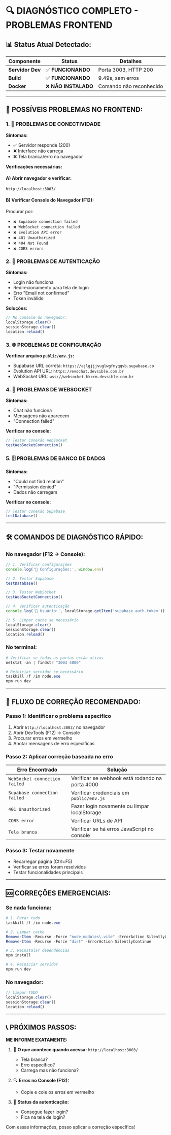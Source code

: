 # 🔍 DIAGNÓSTICO COMPLETO - PROBLEMAS FRONTEND

## 📊 Status Atual Detectado:

| **Componente** | **Status** | **Detalhes** |
|----------------|-----------|--------------|
| **Servidor Dev** | ✅ **FUNCIONANDO** | Porta 3003, HTTP 200 |
| **Build** | ✅ **FUNCIONANDO** | 9.49s, sem erros |
| **Docker** | ❌ **NÃO INSTALADO** | Comando não reconhecido |

---

## 🧐 **POSSÍVEIS PROBLEMAS NO FRONTEND:**

### 1. 🔗 **PROBLEMAS DE CONECTIVIDADE**

**Sintomas:**
- ✅ Servidor responde (200)
- ❌ Interface não carrega
- ❌ Tela branca/erro no navegador

**Verificações necessárias:**

#### A) **Abrir navegador e verificar:**
```
http://localhost:3003/
```

#### B) **Verificar Console do Navegador (F12):**
Procurar por:
- `❌ Supabase connection failed`
- `❌ WebSocket connection failed` 
- `❌ Evolution API error`
- `❌ 401 Unauthorized`
- `❌ 404 Not Found`
- `❌ CORS errors`

### 2. 🔐 **PROBLEMAS DE AUTENTICAÇÃO**

**Sintomas:**
- Login não funciona
- Redirecionamento para tela de login
- Erro "Email not confirmed"
- Token inválido

**Soluções:**
```javascript
// No console do navegador:
localStorage.clear()
sessionStorage.clear()
location.reload()
```

### 3. 🌐 **PROBLEMAS DE CONFIGURAÇÃO**

**Verificar arquivo `public/env.js`:**
- Supabase URL correta: `https://ajlgjjjvuglwgfnyqqvb.supabase.co`
- Evolution API URL: `https://evochat.devsible.com.br`
- WebSocket URL: `wss://websocket.bkcrm.devsible.com.br`

### 4. 📡 **PROBLEMAS DE WEBSOCKET**

**Sintomas:**
- Chat não funciona
- Mensagens não aparecem
- "Connection failed"

**Verificar no console:**
```javascript
// Testar conexão WebSocket
testWebSocketConnection()
```

### 5. 🗄️ **PROBLEMAS DE BANCO DE DADOS**

**Sintomas:**
- "Could not find relation"
- "Permission denied"
- Dados não carregam

**Verificar no console:**
```javascript
// Testar conexão Supabase
testDatabase()
```

---

## 🛠️ **COMANDOS DE DIAGNÓSTICO RÁPIDO:**

### **No navegador (F12 → Console):**

```javascript
// 1. Verificar configurações
console.log('🔧 Configurações:', window.env)

// 2. Testar Supabase
testDatabase()

// 3. Testar WebSocket  
testWebSocketConnection()

// 4. Verificar autenticação
console.log('👤 Usuário:', localStorage.getItem('supabase.auth.token'))

// 5. Limpar cache se necessário
localStorage.clear()
sessionStorage.clear()
location.reload()
```

### **No terminal:**

```powershell
# Verificar se todas as portas estão ativas
netstat -an | findstr "3003 4000"

# Reiniciar servidor se necessário
taskkill /f /im node.exe
npm run dev
```

---

## 🎯 **FLUXO DE CORREÇÃO RECOMENDADO:**

### **Passo 1: Identificar o problema específico**
1. Abrir `http://localhost:3003/` no navegador
2. Abrir DevTools (F12) → Console
3. Procurar erros em vermelho
4. Anotar mensagens de erro específicas

### **Passo 2: Aplicar correção baseada no erro**

| **Erro Encontrado** | **Solução** |
|---------------------|-------------|
| `WebSocket connection failed` | Verificar se webhook está rodando na porta 4000 |
| `Supabase connection failed` | Verificar credenciais em `public/env.js` |
| `401 Unauthorized` | Fazer login novamente ou limpar localStorage |
| `CORS error` | Verificar URLs de API |
| `Tela branca` | Verificar se há erros JavaScript no console |

### **Passo 3: Testar novamente**
- Recarregar página (Ctrl+F5)
- Verificar se erros foram resolvidos
- Testar funcionalidades principais

---

## 🆘 **CORREÇÕES EMERGENCIAIS:**

### **Se nada funciona:**

```powershell
# 1. Parar tudo
taskkill /f /im node.exe

# 2. Limpar cache
Remove-Item -Recurse -Force "node_modules\.vite" -ErrorAction SilentlyContinue
Remove-Item -Recurse -Force "dist" -ErrorAction SilentlyContinue

# 3. Reinstalar dependências
npm install

# 4. Reiniciar servidor
npm run dev
```

### **No navegador:**
```javascript
// Limpar TUDO
localStorage.clear()
sessionStorage.clear()
location.reload()
```

---

## 📞 **PRÓXIMOS PASSOS:**

**ME INFORME EXATAMENTE:**

1. 📱 **O que acontece quando acessa:** `http://localhost:3003/`
   - Tela branca?
   - Erro específico?
   - Carrega mas não funciona?

2. 🔍 **Erros no Console (F12):**
   - Copie e cole os erros em vermelho

3. 🔐 **Status da autenticação:**
   - Consegue fazer login?
   - Fica na tela de login?

Com essas informações, posso aplicar a correção específica! 